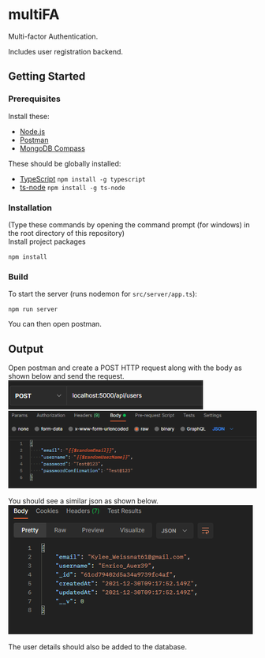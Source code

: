 # multiFA
Multi-factor Authentication.

Includes user registration backend.

## Getting Started
### Prerequisites
Install these:
* [Node.js](https://nodejs.org/en/)
* [Postman](https://www.postman.com/)
* [MongoDB Compass](https://www.mongodb.com/products/compass)

These should be globally installed:
* [TypeScript](https://www.typescriptlang.org/download) `npm install -g typescript`
* [ts-node](https://www.npmjs.com/package/ts-node) `npm install -g ts-node`

### Installation
(Type these commands by opening the command prompt (for windows) in the root directory of this repository)\
Install project packages
```
npm install
```
### Build
To start the server (runs nodemon for `src/server/app.ts`):
```
npm run server
```

You can then open postman.

## Output
Open postman and create a POST HTTP request along with the body as shown below and send the request.\
![](img/postmanCreateUser.png)
![](img/postmanCreateUserBody.png)

You should see a similar json as shown below.\
![](img/postmanCreateUserOutput.png)

The user details should also be added to the database.

